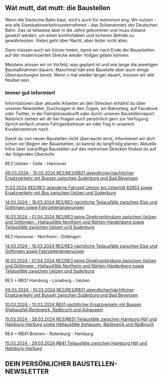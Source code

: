 Wat mutt, dat mutt: die Baustellen
----------

Wenn die Deutsche Bahn baut, wird's auch für *metronom* eng.
Wir nutzen - wie alle Eisenbahnverkehrsunternehmen - das Schienennetz der Deutschen Bahn. Das ist teilweise aber in die Jahre gekommen und muss instand gesetzt werden, um einen komfortablen und sicheren Betrieb zu gewährleisten. Vieles geht über Nacht, aber leider nicht alles.

Dann müssen auch wir kürzer treten, damit wir nach Ende der Bauarbeiten auf der modernisierten Strecke wieder Vollgas geben können.

Meistens wissen wir im Vorfeld, was geplant ist und wie lange die jeweiligen Baumaßnahmen dauern. Manchmal hält eine Baustelle aber auch einige Überraschungen bereit. Wenn´s mal wieder länger dauert, müssen wir alle flexibel sein.

### Immer gut informiert ###

Informationen über aktuelle Arbeiten an den Strecken erhältst du über unseren Newsletter, Durchsagen in den Zügen, am Bahnsteig, auf Facebook oder Twitter, in der Fahrplanauskunft oder durch unseren Baustellenreport. Natürlich stehen wir dir bei Fragen auch persönlich gern zur Verfügung. Sprich einfach unsere Fahrgastbetreuer an oder frag in unserem Kundenzentrum nach.

Damit du von neuen Baustellen nicht überrascht wirst, informieren wir dich schon vor Beginn der Bauarbeiten, so kannst du langfristig planen. Aktuelle Infos über zukünftige Baustellen auf den *metronom* Strecken findest du auf der folgenden Übersicht:

RE2 Uelzen - Celle - Hannover

[09.03.2024 - 10.03.2024 RE2/RE3/RB31 abendlicher/nächtlicher Ersatzverkehr mit Bussen zwischen Suderburg und Bad Bevensen](https://www.der-metronom.de/baustellen/re2-re3-rb31-abendlicher-naechtlicher-ersatzverkehr-mit-bussen-zwischen-suderburg-und-bad-bevensen/)

[11.03.2024 RE2/RE3 geänderte Fahrzeit Uelzen bis Unterlüß 82853 sowie Ersatzverkehr mit Bus zwischen Uelzen und Suderburg](https://www.der-metronom.de/baustellen/re2-re3-geaenderte-fahrzeit-uelzen-bis-unterluess-82853-sowie-ersatzverkehr-mit-bus-zwischen-uelzen-und-suderburg/)

[14.03.2024 - 16.03.2024 RE2/RE3 nächtliche Teilausfälle zwischen Elze und Göttingen sowie Fahrzeitenänderungen](https://www.der-metronom.de/baustellen/re2-re3/)

[16.03.2024 - 01.04.2024 RE2/RE3 keine Direktverbindung zwischen Uelzen und Göttingen - Haltausfälle Northeim und Nörten-Hardenberg sowie Teilausfälle zwischen Uelzen und Suderburg](https://www.der-metronom.de/baustellen/re2-re3-keine-direktverbindung-zwischen-uelzen-und-goettingen-haltausfaelle-northeim-und-noerten-hardenberg-sowie-teilausfaelle-zwischen-uelzen-und-suderburg/)

RE2 Hannover - Northeim - Göttingen

[14.03.2024 - 16.03.2024 RE2/RE3 nächtliche Teilausfälle zwischen Elze und Göttingen sowie Fahrzeitenänderungen](https://www.der-metronom.de/baustellen/re2-re3/)

[16.03.2024 - 01.04.2024 RE2/RE3 keine Direktverbindung zwischen Uelzen und Göttingen - Haltausfälle Northeim und Nörten-Hardenberg sowie Teilausfälle zwischen Uelzen und Suderburg](https://www.der-metronom.de/baustellen/re2-re3-keine-direktverbindung-zwischen-uelzen-und-goettingen-haltausfaelle-northeim-und-noerten-hardenberg-sowie-teilausfaelle-zwischen-uelzen-und-suderburg/)

RE3 + RB31 Hamburg - Lüneburg - Uelzen

[09.03.2024 - 10.03.2024 RE2/RE3/RB31 abendlicher/nächtlicher Ersatzverkehr mit Bussen zwischen Suderburg und Bad Bevensen](https://www.der-metronom.de/baustellen/re2-re3-rb31-abendlicher-naechtlicher-ersatzverkehr-mit-bussen-zwischen-suderburg-und-bad-bevensen/)

[10.03.2024 - 13.03.2024 RB31 nächtlicher Ersatzverkehr mit Bussen (Haltausfall Bardowick, Radbruch und Ashausen)](https://www.der-metronom.de/baustellen/rb31-naechtlicher-ersatzverkehr-mit-bussen-haltausfall-bardowick-radbruch-und-ashausen/)

[15.03.2024 - 28.03.2024 RE3/RB31 Teilausfälle zwischen Hamburg Hbf und Hamburg-Harburg sowie Haltausfälle Ashausen, Bardowick und Radbruch](https://www.der-metronom.de/baustellen/re3-rb31-teilausfaelle-zwischen-hamburg-hbf-und-hamburg-harburg-sowie-haltausfaelle-ashausen-bardowick-und-radbruch/)

RE4 + RB41 Bremen - Rotenburg - Hamburg

[15.03.2024 - 29.03.2024 RB41 Teilausfälle zwischen Hamburg Hbf und Hamburg-Harburg](https://www.der-metronom.de/baustellen/rb41-teilausfaelle-zwischen-hamburg-hbf-und-hamburg-harburg/)

DEIN PERSÖNLICHER BAUSTELLEN-NEWSLETTER
----------
